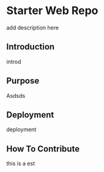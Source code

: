 # Starter Web Repo
 add description here

## Introduction
introd

## Purpose

Asdsds

## Deployment
deployment 

## How To Contribute
this is a est
